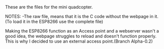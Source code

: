These are the files for the mini quadcopter.

NOTES:
-The raw file, means that it is the C code without the webpage in it.(To load it in the ESP8266 use the complete file)


Making the ESP8266 function as an Access point and a webserver wasn't a good idea, the webpage struggles to reload and doesn't function properly. This is why I decided to use an external access point.(Branch Alpha-0.2)
